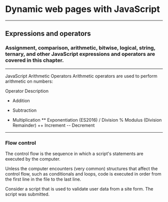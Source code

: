 #  Dynamic web pages with JavaScript
-------
## Expressions and operators
### Assignment, comparison, arithmetic, bitwise, logical, string, ternary, and other JavaScript expressions and operators are covered in this chapter.
----------
 JavaScript Arithmetic Operators
Arithmetic operators are used to perform arithmetic on numbers:

Operator	Description
+	Addition
-	Subtraction
*	Multiplication
**	Exponentiation (ES2016)
/	Division
%	Modulus (Division Remainder)
++	Increment
--	Decrement 
--------------------
### Flow control
The control flow is the sequence in which a script's statements are executed by the computer.


Unless the computer encounters (very common) structures that affect the control flow, such as conditionals and loops, code is executed in order from the first line in the file to the last line.



Consider a script that is used to validate user data from a site form. The script was submitted.
